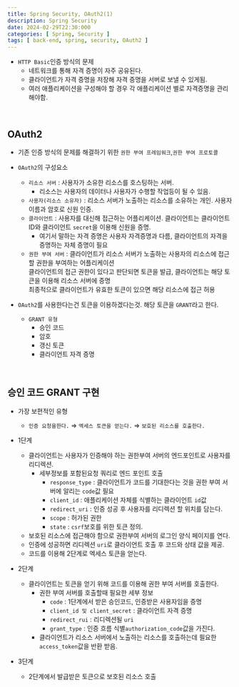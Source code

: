 ```yaml
---
title: Spring Security, OAuth2(1)
description: Spring Security
date: 2024-02-29T22:30:000
categories: [ Spring, Security ]
tags: [ back-end, spring, security, OAuth2 ]
---
```


- ```HTTP Basic```인증 방식의 문제
  - 네트워크를 통해 자격 증명이 자주 공유된다.
  - 클라이언트가 자격 증명을 저장해 자격 증명을 서버로 보낼 수 있게됨.
  - 여러 애플리케이션을 구성해야 할 경우 각 애플리케이션 별로 자격증명을 관리 해야함.

<br>

<h2>OAuth2</h2>

- 기존 인증 방식의 문제를 해결하기 위한 ```권한 부여 프레임워크```,```권한 부여 프로토콜```

- ```OAuth2```의 구성요소
  - ```리소스 서버``` : 사용자가 소유한 리소스를 호스팅하는 서버.
    - 리소스는 사용자의 데이터나 사용자가 수행할 작업등이 될 수 있음.
  - ```사용자(리소스 소유자)``` : 리소스 서버가 노출하는 리소스를 소유하는 개인. 사용자 이름과 암호로 신원 인증.
  - ```클라이언트``` : 사용자를 대신해 접근하는 어플리케이션. 클라이언트는 클라이언트 ID와 클라이언트 ```secret```을 이용해 신원을 증명.
    - 여기서 말하는 자격 증명은 사용자 자격증명과 다름, 클라이언트의 자격을 증명하는 자체 증명이 필요
  - ```권한 부여 서버``` : 클라이언트가 리소스 서버가 노출하는 사용자의 리소스에 접근할 권한을 부여하는 어플리케이션<br>
    클라이언트의 접근 권한이 있다고 판단되면 토큰을 발급, 클라이언트는 해당 토큰을 이용해 리소스 서버에 증명<br>
    최종적으로 클라이언트가 유효한 토큰이 있으면 해당 리소스에 접근 허용


- ```OAuth2```를 사용한다는건 토큰을 이용하겠다는것. 해당 토큰을 ```GRANT```라고 한다.
  - ```GRANT 유형```
    - 승인 코드
    - 암호
    - 갱신 토큰
    - 클라이언트 자격 증명

<br>


<h2> 승인 코드 GRANT 구현 </h2>

- 가장 보편적인 유형
  - ```인증 요청을한다.``` ⇒ ```엑세스 토큰을 얻는다.``` ⇒ ```보호된 리소스를 호출한다.```


- 1단계
  - 클라이언트는 사용자가 인증해야 하는 권한부여 서버의 엔드포인트로 사용자를 리디렉션.
    - 세부정보를 포함된요청 쿼리로 엔드 포인트 호출
      - ```response_type``` : 클라이언트가 코드를 기대한다는 것을 권한 부여 서버에 알리는 ```code```값 필요
      - ```client_id``` : 애플리케이션 자체를 식별하는 클라이언트 ```id```값
      - ```redirect_uri``` : 인증 성공 후 사용자를 리디렉션 할 위치를 담는다.
      - ```scope``` : 허가된 권한
      - ```state``` : ```csrf```보호를 위한 토큰 정의.
  - 보호된 리소스에 접근해야 함으로 권한부여 서버의 로그인 양식 페이지를 연다.
  - 인증에 성공하면 리디렉션 ```uri```로 클라이언트 호출 후 코드와 상태 값을 제공.
  - 코드를 이용해 2단계로 엑세스 토큰을 얻는다.


- 2단계
  - 클라이언트는 토큰을 얻기 위해 코드를 이용해 권한 부여 서버를 호출한다.
    - 권한 부여 서버를 호출할때 필요한 세부 정보
      - ```code``` : 1단계에서 받은 승인코드, 인증받은 사용자임을 증명
      - ```client_id 및 client_secret``` : 클라이언트 자격 증명
      - ```redirect_rui``` : 리디렉션될 ```uri```
      - ```grant_type``` : 인증 흐름 식별```authorization_code```값을 가진다.
    - 클라이언트가 리소스 서버에서 노출하는 리소스를 호출하는데 필요한 ```access_token```값을 반환 받음.


- 3단계
  - 2단계에서 발급받은 토큰으로 보호된 리소스 호출
